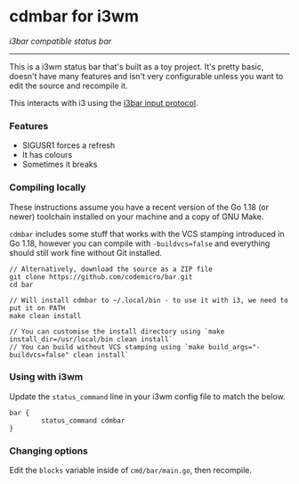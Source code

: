 # cdmbar for i3wm

*i3bar compatible status bar*

---

This is a i3wm status bar that's built as a toy project. It's pretty basic, doesn't have many features and isn't very configurable unless you want to edit the source and recompile it.

This interacts with i3 using the [i3bar input protocol](https://i3wm.org/docs/i3bar-protocol.html).

### Features

* SIGUSR1 forces a refresh
* It has colours
* Sometimes it breaks

### Compiling locally

These instructions assume you have a recent version of the Go 1.18 (or newer) toolchain installed on your machine and a copy of GNU Make.

`cdmbar` includes some stuff that works with the VCS stamping introduced in Go 1.18, however you can compile with `-buildvcs=false` and everything should still work fine without Git installed.

```
// Alternatively, download the source as a ZIP file
git clone https://github.com/codemicro/bar.git
cd bar

// Will install cdmbar to ~/.local/bin - to use it with i3, we need to put it on PATH
make clean install

// You can customise the install directory using `make install_dir=/usr/local/bin clean install`
// You can build without VCS stamping using `make build_args="-buildvcs=false" clean install`
```

### Using with i3wm

Update the `status_command` line in your i3wm config file to match the below.

```
bar {
        status_command cdmbar
}
```

### Changing options

Edit the `blocks` variable inside of `cmd/bar/main.go`, then recompile.
